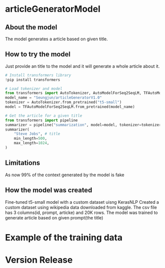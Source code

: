 # articleGeneratorModel

## About the model

The model generates a article based on given title.

## How to try the model

Just provide an title to the model and it will generate a whole article about it.

```python
# Install transformers library
!pip install transformers
```

```python
# Load tokenizer and model
from transformers import AutoTokenizer, AutoModelForSeq2SeqLM, TFAutoModelForSeq2SeqLM
model_name = "Seungjun/articleGeneratorV1.0"
tokenizer = AutoTokenizer.from_pretrained("t5-small")
model = TFAutoModelForSeq2SeqLM.from_pretrained(model_name)
```

```python
# Get the article for a given title
from transformers import pipeline
summarizer = pipeline("summarization", model=model, tokenizer=tokenizer, framework="tf")
summarizer(
    "Steve Jobs", # title
    min_length=500,
    max_length=1024,
)
```

## Limitations

As now 99% of the context generated by the model is fake

## How the model was created

Fine-tuned t5-small model with a custom dataset uisng KerasNLP
Created a custom dataset using wikipedia data downloaded from kaggle. The csv file has 3 columns(id, prompt, articke) and 20K rows. 
The model was trained to generate article based on given prompt(the title)


# Example of the training data



# Version Release

